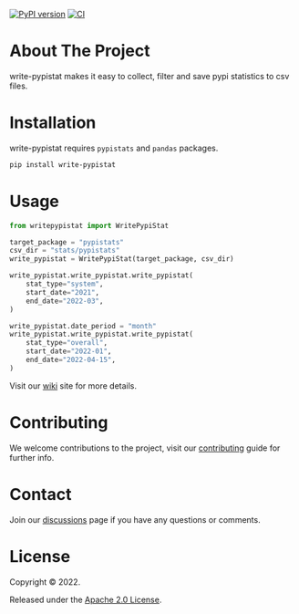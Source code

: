 [![PyPI version](https://badge.fury.io/py/write-pypistat.svg)](https://badge.fury.io/py/write-pypistat)
[![CI](https://github.com/veghdev/write-pypistat/workflows/CI/badge.svg?branch=main)](https://github.com/veghdev/write-pypistat/actions/workflows/ci.yml)


# About The Project

write-pypistat makes it easy to collect, filter and save pypi statistics to csv files.

# Installation

write-pypistat requires `pypistats` and `pandas` packages.

```sh
pip install write-pypistat
```

# Usage

```python
from writepypistat import WritePypiStat

target_package = "pypistats"
csv_dir = "stats/pypistats"
write_pypistat = WritePypiStat(target_package, csv_dir)

write_pypistat.write_pypistat.write_pypistat(
    stat_type="system",
    start_date="2021",
    end_date="2022-03",
)

write_pypistat.date_period = "month"
write_pypistat.write_pypistat.write_pypistat(
    stat_type="overall",
    start_date="2022-01",
    end_date="2022-04-15",
)
```

Visit our [wiki](https://github.com/veghdev/write-pypistat/wiki) site for more details.

# Contributing

We welcome contributions to the project, visit our [contributing](https://github.com/veghdev/write-pypistat/blob/main/CONTRIBUTING.md) guide for further info.

# Contact

Join our [discussions](https://github.com/veghdev/write-pypistat/discussions) page if you have any questions or comments.

# License

Copyright © 2022.

Released under the [Apache 2.0 License](https://github.com/veghdev/write-pypistat/blob/main/LICENSE).
